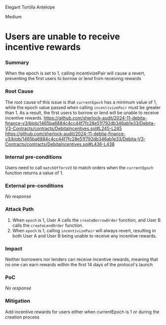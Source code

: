 Elegant Tortilla Antelope

Medium

# Users are unable to receive incentive rewards

### Summary

When the epoch is set to 1, calling incentivizePair will cause a revert, preventing the first users to borrow or lend from receiving rewards

### Root Cause

The root cause of this issue is that `currentEpoch` has a minimum value of 1, while the epoch value passed when calling `incentivizePair` must be greater than 1. As a result, the first users to borrow or lend will be unable to receive incentive rewards.
https://github.com/sherlock-audit/2024-11-debita-finance-v3/blob/1465ba6884c4cc44f7fc28e51f792db346ab1e33/Debita-V3-Contracts/contracts/DebitaIncentives.sol#L245-L245
https://github.com/sherlock-audit/2024-11-debita-finance-v3/blob/1465ba6884c4cc44f7fc28e51f792db346ab1e33/Debita-V3-Contracts/contracts/DebitaIncentives.sol#L436-L438

### Internal pre-conditions

Users need to call `matchOffersV3` to match orders when the `currentEpoch` function returns a value of 1.

### External pre-conditions

_No response_

### Attack Path

1. When `epoch` is 1, User A calls the `createBorrowOrder` function, and User B calls the `createLendOrder` function.  
2. When `epoch` is 1, calling `incentivizePair` will always revert, resulting in both User A and User B being unable to receive any incentive rewards.

### Impact

Neither borrowers nor lenders can receive incentive rewards, meaning that no one can earn rewards within the first 14 days of the protocol's launch

### PoC

_No response_

### Mitigation

Add incentive rewards for users either when currentEpoch is 1 or during the creation process